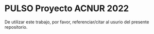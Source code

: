 # PULSO Proyecto ACNUR 2022

De utilizar este trabajo, por favor, referenciar/citar al usurio del presente repositorio.
